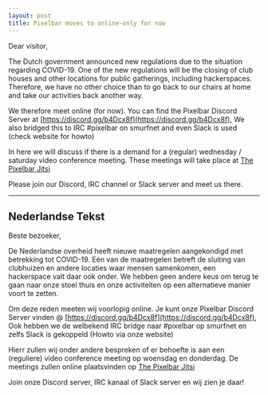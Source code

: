 ```yaml
---
layout: post
title: Pixelbar moves to online-only for now 
---
```


Dear visitor,

The Dutch government announced new regulations due to the situation regarding COVID-19. One of the new regulations will be the closing of club houses and other locations for public gatherings, including hackerspaces. Therefore, we have no other choice than to go back to our chairs at home and take our activities back another way. 

We therefore meet online (for now). You can find the Pixelbar Discord Server at [https://discord.gg/b4Dcx8f](https://discord.gg/b4Dcx8f), We also bridged this to IRC #pixelbar on smurfnet and even Slack is used (check website for howto)

In here we will discuss if there is a demand for a (regular) wednesday / saturday video conference meeting. These meetings will take place at [The Pixelbar Jitsi](https://jitsi.milliways.info/pixelbar)

Please join our Discord, IRC channel or Slack server and meet us there.

----------------------
<h2>Nederlandse Tekst</h2>

Beste bezoeker,

De Nederlandse overheid heeft nieuwe maatregelen aangekondigd met betrekking tot COVID-19. Eén van de maatregelen betreft de sluiting van clubhuizen en andere locaties waar mensen samenkomen, een hackerspace valt daar ook onder. We hebben geen andere keus om terug te gaan naar onze stoel thuis en onze activiteiten op een alternatieve manier voort te zetten.

Om deze reden meeten wij voorlopig online. Je kunt onze Pixelbar Discord Server vinden @ [https://discord.gg/b4Dcx8f](https://discord.gg/b4Dcx8f), Ook hebben we de welbekend IRC bridge naar #pixelbar op smurfnet en zelfs Slack is gekoppeld (Howto via onze website)

Hierr zullen wij onder andere bespreken of er behoefte is aan een (reguliere) video conference meeting op woensdag en donderdag. De meetings zullen online plaatsvinden op [The Pixelbar Jitsi](https://jitsi.milliways.info/pixelbar) 

Join onze Discord server, IRC kanaal of Slack server en wij zien je daar!
